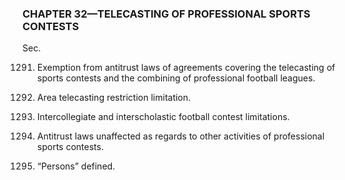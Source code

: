 ### **CHAPTER 32—TELECASTING OF PROFESSIONAL SPORTS CONTESTS** ###

Sec.

1291. Exemption from antitrust laws of agreements covering the telecasting of sports contests and the combining of professional football leagues.

1292. Area telecasting restriction limitation.

1293. Intercollegiate and interscholastic football contest limitations.

1294. Antitrust laws unaffected as regards to other activities of professional sports contests.

1295. “Persons” defined.